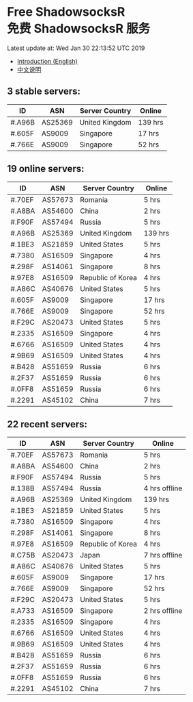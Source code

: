 # Free ShadowsocksR<br>免费 ShadowsocksR 服务

Latest update at: Wed Jan 30 22:13:52 UTC 2019

- [Introduction (English)](https://vision-network.readthedocs.io/en/latest/autossr/autossr.html)
- [中文说明](https://vision-network.readthedocs.io/zh_CN/latest/autossr/autossr.html)


## 3 stable servers:

| ID | ASN | Server Country | Online |
| ------ | ------ | ------ | ------ |
| #.A96B | AS25369 | United Kingdom | 139 hrs |
| #.605F | AS9009 | Singapore | 17 hrs |
| #.766E | AS9009 | Singapore | 52 hrs |

## 19 online servers:

| ID | ASN | Server Country | Online |
| ------ | ------ | ------ | ------ |
| #.70EF | AS57673 | Romania | 5 hrs |
| #.A8BA | AS54600 | China | 2 hrs |
| #.F90F | AS57494 | Russia | 5 hrs |
| #.A96B | AS25369 | United Kingdom | 139 hrs |
| #.1BE3 | AS21859 | United States | 5 hrs |
| #.7380 | AS16509 | Singapore | 4 hrs |
| #.298F | AS14061 | Singapore | 8 hrs |
| #.97E8 | AS16509 | Republic of Korea | 4 hrs |
| #.A86C | AS40676 | United States | 5 hrs |
| #.605F | AS9009 | Singapore | 17 hrs |
| #.766E | AS9009 | Singapore | 52 hrs |
| #.F29C | AS20473 | United States | 5 hrs |
| #.2335 | AS16509 | Singapore | 4 hrs |
| #.6766 | AS16509 | United States | 4 hrs |
| #.9B69 | AS16509 | United States | 4 hrs |
| #.B428 | AS51659 | Russia | 6 hrs |
| #.2F37 | AS51659 | Russia | 6 hrs |
| #.0FF8 | AS51659 | Russia | 6 hrs |
| #.2291 | AS45102 | China | 7 hrs |

## 22 recent servers:

| ID | ASN | Server Country | Online |
| ------ | ------ | ------ | ------ |
| #.70EF | AS57673 | Romania | 5 hrs |
| #.A8BA | AS54600 | China | 2 hrs |
| #.F90F | AS57494 | Russia | 5 hrs |
| #.138B | AS57494 | Russia | 4 hrs offline |
| #.A96B | AS25369 | United Kingdom | 139 hrs |
| #.1BE3 | AS21859 | United States | 5 hrs |
| #.7380 | AS16509 | Singapore | 4 hrs |
| #.298F | AS14061 | Singapore | 8 hrs |
| #.97E8 | AS16509 | Republic of Korea | 4 hrs |
| #.C75B | AS20473 | Japan | 7 hrs offline |
| #.A86C | AS40676 | United States | 5 hrs |
| #.605F | AS9009 | Singapore | 17 hrs |
| #.766E | AS9009 | Singapore | 52 hrs |
| #.F29C | AS20473 | United States | 5 hrs |
| #.A733 | AS16509 | Singapore | 2 hrs offline |
| #.2335 | AS16509 | Singapore | 4 hrs |
| #.6766 | AS16509 | United States | 4 hrs |
| #.9B69 | AS16509 | United States | 4 hrs |
| #.B428 | AS51659 | Russia | 6 hrs |
| #.2F37 | AS51659 | Russia | 6 hrs |
| #.0FF8 | AS51659 | Russia | 6 hrs |
| #.2291 | AS45102 | China | 7 hrs |


